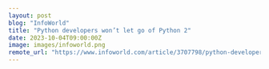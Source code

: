 ```yaml
---
layout: post
blog: "InfoWorld"
title: "Python developers won’t let go of Python 2"
date: 2023-10-04T09:00:00Z
image: images/infoworld.png
remote_url: "https://www.infoworld.com/article/3707798/python-developers-wont-let-go-of-python-2.html#tk.rss_applicationdevelopment"
---
```

